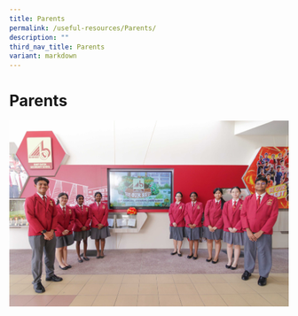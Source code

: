 ```yaml
---
title: Parents
permalink: /useful-resources/Parents/
description: ""
third_nav_title: Parents
variant: markdown
---
```

# Parents

![](/images/Useful%20Resources/Parents/IMG_8075.jpg)